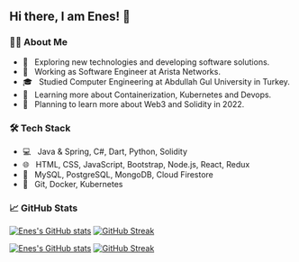 ## Hi there, I am Enes! 👋

### 👨‍💻 About Me

- 🤔 &nbsp; Exploring new technologies and developing software solutions. <br>
- 💼 &nbsp; Working as Software Engineer at Arista Networks. <br>
- 🎓 &nbsp; Studied Computer Engineering at Abdullah Gul University in Turkey. <br>
- 🌱 &nbsp; Learning more about Containerization, Kubernetes and Devops. <br>
- 💎 &nbsp; Planning to learn more about Web3 and Solidity in 2022. <br>

### 🛠 Tech Stack

- 💻 &nbsp; Java & Spring, C#, Dart, Python, Solidity
- 🌐 &nbsp; HTML, CSS, JavaScript, Bootstrap, Node.js, React, Redux <br>
- 💾 &nbsp; MySQL, PostgreSQL, MongoDB, Cloud Firestore <br>
- 🔧 &nbsp; Git, Docker, Kubernetes <br>

### 📈 GitHub Stats

<!-- Light Mode -->
[![Enes's GitHub stats](https://github-readme-stats-eneskacan.vercel.app/api?username=eneskacan&count_private=true&theme=swift&bg_color=fffefe&icon_color=fb8c01&text_color=161616&show_icons=true&border_color=f1f0f0&hide_rank=true&hide_title=true&line_height=30)](https://github.com/anuraghazra/github-readme-stats#gh-light-mode-only)
[![GitHub Streak](http://github-readme-streak-stats.herokuapp.com?user=eneskacan&date_format=M%20j%5B%2C%20Y%5D)](https://git.io/streak-stats#gh-light-mode-only)

<!-- Dark Mode -->
[![Enes's GitHub stats](https://github-readme-stats-eneskacan.vercel.app/api?username=eneskacan&count_private=true&theme=swift&bg_color=151515&icon_color=fa8b00&text_color=fdfdfd&show_icons=true&border_color=7c7b7b&hide_rank=true&hide_title=true&line_height=30)](https://github.com/anuraghazra/github-readme-stats#gh-dark-mode-only)
[![GitHub Streak](http://github-readme-streak-stats.herokuapp.com?user=eneskacan&date_format=M%20j%5B%2C%20Y%5D&theme=dark)](https://git.io/streak-stats#gh-dark-mode-only)
